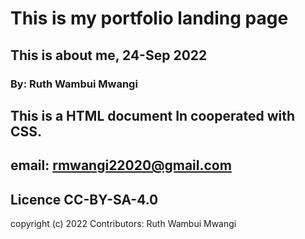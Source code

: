 # This is my portfolio landing page

## This is about me, 24-Sep 2022

### By: Ruth Wambui Mwangi

## This is a HTML document In cooperated with CSS.

## email: rmwangi22020@gmail.com

## Licence CC-BY-SA-4.0

copyright (c) 2022
Contributors: Ruth Wambui Mwangi
